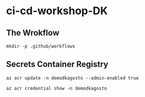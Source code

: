 # ci-cd-workshop-DK


## The Wrokflow

```
mkdir -p .github/workflows
```

## Secrets Container Registry

```
az acr update -n demodkagosto --admin-enabled true
```
```
az acr credential show -n demodkagosto
```

